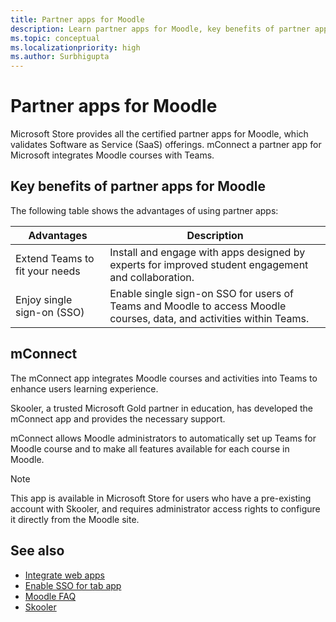 ```yaml
---
title: Partner apps for Moodle
description: Learn partner apps for Moodle, key benefits of partner apps for Moodle, Saas offerings and mConnect. Enable singe-sign-on SSO for users of Teams.
ms.topic: conceptual
ms.localizationpriority: high
ms.author: Surbhigupta
---
```


# Partner apps for Moodle

Microsoft Store provides all the certified partner apps for Moodle, which validates Software as Service (SaaS) offerings. mConnect a partner app for Microsoft integrates Moodle courses with Teams.

## Key benefits of partner apps for Moodle

The following table shows the advantages of using partner apps:

|Advantages| Description|
|----------|------------|
|Extend Teams to fit your needs| Install and engage with apps designed by experts for improved student engagement and collaboration.|
|Enjoy single sign-on (SSO)| Enable single sign-on SSO for users of Teams and Moodle to access Moodle courses, data, and activities within Teams.|

## mConnect

The mConnect app integrates Moodle courses and activities into Teams to enhance users learning experience.

Skooler, a trusted Microsoft Gold partner in education, has developed the mConnect app and provides the necessary support.

mConnect allows Moodle administrators to automatically set up Teams for Moodle course and to make all features available for each course in Moodle.

>[!NOTE]
>This app is available in Microsoft Store for users who have a pre-existing account with Skooler, and requires administrator access rights to configure it directly from the Moodle site.
  
<!-- Watch the following video to understand how to get started with mConnect and Teams: -->

<!-- > [!VIDEO unavailable] -->

## See also

* [Integrate web apps](../samples/integrate-web-apps-overview.md)
* [Enable SSO for tab app](../tabs/how-to/authentication/tab-sso-overview.md)
* [Moodle FAQ](faqs.md)
* [Skooler](https://skooler.com/mconnect/how-to/)
